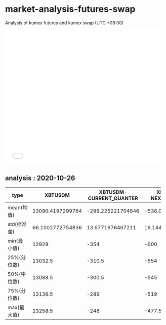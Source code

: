 # market-analysis-futures-swap
Analysis of kumex futures and kumex swap (UTC +08:00)

<iframe width="100%" height="440" src="./data.html" frameborder="no" border="0" scrolling="no"></iframe>

## analysis : 2020-10-26

type|XBTUSDM|XBTUSDM-CURRENT_QUANTER|XBTUSDM-NEXT_QUANTER|
---|---|---|---
mean(均值) | 13090.4197299764 | -299.225221704846 | -538.079631232889
std(标准差) | 66.1002772754836 | 13.6771976467211 | 19.144297826403
min(最小值) | 12928 | -354 | -600
25%(分位数) | 13032.5 | -310.5 | -554
50%(中位数) | 13088.5 | -300.5 | -545
75%(分位数) | 13136.5 | -289 | -519
max(最大值) | 13258.5 | -248 | -477.5

